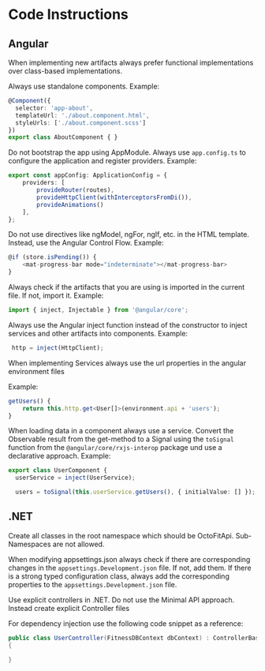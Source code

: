 # Code Instructions

## Angular

When implementing new artifacts always prefer functional implementations over class-based implementations.

Always use standalone components. Example:

```typescript
@Component({
  selector: 'app-about',
  templateUrl: './about.component.html',
  styleUrls: ['./about.component.scss']
})
export class AboutComponent { }
```

Do not bootstrap the app using AppModule. Always use `app.config.ts` to configure the application and register providers. Example:

```typescript
export const appConfig: ApplicationConfig = {
    providers: [
        provideRouter(routes),
        provideHttpClient(withInterceptorsFromDi()),
        provideAnimations()
    ],
};
```

Do not use directives like ngModel, ngFor, ngIf, etc. in the HTML template. Instead, use the Angular Control Flow. Example:

```typescript
@if (store.isPending()) {
    <mat-progress-bar mode="indeterminate"></mat-progress-bar>
}
```

Always check if the artifacts that you are using is imported in the current file. If not, import it. Example:

```typescript
import { inject, Injectable } from '@angular/core';
```

Always use the Angular inject function instead of the constructor to inject services and other artifacts into components. Example:

```typescript
 http = inject(HttpClient);
```

When implementing Services always use the url properties in the angular environment files

Example:

```typescript
getUsers() {
    return this.http.get<User[]>(environment.api + 'users');
}
```

When loading data in a component always use a service. Convert the Observable result from the get-method to a Signal using the `toSignal` function from the `@angular/core/rxjs-interop` package und use a declarative approach. Example:

```typescript
export class UserComponent {
  userService = inject(UserService);

  users = toSignal(this.userService.getUsers(), { initialValue: [] });
```

## .NET

Create all classes in the root namespace which should be OctoFitApi. Sub-Namespaces are not allowed.

When modifying appsettings.json always check if there are corresponding changes in the `appsettings.Development.json` file. If not, add them. If there is a strong typed configuration class, always add the corresponding properties to the `appsettings.Development.json` file.

Use explicit controllers in .NET. Do not use the Minimal API approach. Instead create explicit Controller files

For dependency injection use the following code snippet as a reference:

```csharp
public class UserController(FitnessDBContext dbContext) : ControllerBase
{

}
```
